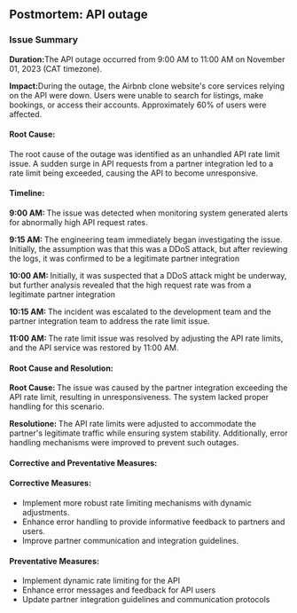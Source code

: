 <h2>Postmortem: API outage</h2>

<h3>Issue Summary</h3>
<p><strong>Duration:</strong>The API outage occurred from 9:00 AM to 11:00 AM on November 01, 2023 (CAT timezone).</p>
<p><strong>Impact:</strong>During the outage, the Airbnb clone website's core services relying on the API were down. 
    Users were unable to search for listings, make bookings, or access their accounts. Approximately 60% of users were affected.</p>
<h4><strong>Root Cause:</strong></h4>
<p>The root cause of the outage was identified as an unhandled API rate limit issue. A sudden surge in API requests from a partner integration led to a rate limit being exceeded, causing the API to become unresponsive.</p>
<h4><strong>Timeline:</strong></h4>

<p><strong>9:00 AM: </strong>The issue was detected when monitoring system generated alerts for abnormally high API request rates.</p>
<p><strong>9:15 AM: </strong>The engineering team immediately began investigating the issue. Initially, the assumption was that this was a DDoS attack, but after reviewing the logs, it was confirmed to be a legitimate partner integration</p>
<p><strong>10:00 AM: </strong>Initially, it was suspected that a DDoS attack might be underway, but further analysis revealed that the high request rate was from a legitimate partner integration</p>
<p><strong>10:15 AM: </strong>The incident was escalated to the development team and the partner integration team to address the rate limit issue.</p>
<p><strong>11:00 AM: </strong>The rate limit issue was resolved by adjusting the API rate limits, and the API service was restored by 11:00 AM.</p>


<h4>Root Cause and Resolution:</h4>
<p><strong>Root Cause: </strong>The issue was caused by the partner integration exceeding the API rate limit, resulting in unresponsiveness. The system lacked proper handling for this scenario.</p>
<p><strong>Resolutione: </strong>The API rate limits were adjusted to accommodate the partner's legitimate traffic while ensuring system stability. Additionally, error handling mechanisms were improved to prevent such outages.</p>

<h4>Corrective and Preventative Measures:</h4>
<h4>Corrective Measures:</h4>
    <ul>
        <li>Implement more robust rate limiting mechanisms with dynamic adjustments.</li>
        <li>Enhance error handling to provide informative feedback to partners and users.</li>
        <li>Improve partner communication and integration guidelines.</li>
    </ul>


<h4>Preventative Measures:</h4>
    <ul>
        <li>Implement dynamic rate limiting for the API</li>
        <li>Enhance error messages and feedback for API users</li>
        <li>Update partner integration guidelines and communication protocols</li>
    </ul>



